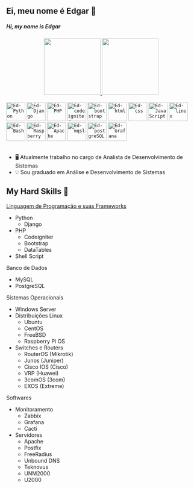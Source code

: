 ## Ei, meu nome é Edgar 🙂

##### Hi, my name is Edgar 

<div align="center">
  <a href="https://github.com/brERS">
    <img height="150em" src="https://github-readme-stats.vercel.app/api?username=brERS&show_icons=true&theme=dracula&include_all_commits=true&count_private=true"/>
    <img height="150em" src="https://github-readme-stats.vercel.app/api/top-langs/?username=brERS&layout=compact&langs_count=7&theme=dracula"/>
  </a>
</div>
<div style="display: inline_block"><br/>
	<code><img alt="Ed-Python" height="50" width="50" src="https://cdn.jsdelivr.net/gh/devicons/devicon/icons/python/python-original.svg" /></code>
	<code><img alt="Ed-Django" height="50" width="50" src="https://cdn.jsdelivr.net/gh/devicons/devicon/icons/django/django-plain.svg" /></code>
	<code><img alt="Ed-PHP" height="50" width="50" src="https://cdn.jsdelivr.net/gh/devicons/devicon/icons/php/php-original.svg" /></code>
	<code><img alt="Ed-codeigniter" height="50" width="50" src="https://cdn.jsdelivr.net/gh/devicons/devicon/icons/codeigniter/codeigniter-plain-wordmark.svg" /></code>
	<code><img alt="Ed-bootstrap" height="50" width="50" src="https://cdn.jsdelivr.net/gh/devicons/devicon/icons/bootstrap/bootstrap-plain-wordmark.svg" /></code>
	<code><img alt="Ed-html" height="50" width="50" src="https://cdn.jsdelivr.net/gh/devicons/devicon/icons/html5/html5-plain-wordmark.svg" /></code>
	<code><img alt="Ed-css" height="50" width="50" src="https://cdn.jsdelivr.net/gh/devicons/devicon/icons/css3/css3-plain-wordmark.svg" /></code>
	<code><img alt="Ed-JavaScript" height="50" width="50" src="https://cdn.jsdelivr.net/gh/devicons/devicon/icons/javascript/javascript-plain.svg" /></code>
	<code><img alt="Ed-linux" height="50" width="50" src="https://cdn.jsdelivr.net/gh/devicons/devicon/icons/linux/linux-original.svg" /></code>
	<code><img alt="Ed-Bash" height="50" width="50" src="https://cdn.jsdelivr.net/gh/devicons/devicon/icons/bash/bash-original.svg" /></code>
	<code><img alt="Ed-Raspberry" height="50" width="50" src="https://cdn.jsdelivr.net/gh/devicons/devicon/icons/raspberrypi/raspberrypi-original.svg" /></code>
	<code><img alt="Ed-Apache" height="50" width="50" src="https://cdn.jsdelivr.net/gh/devicons/devicon/icons/apache/apache-line-wordmark.svg" /></code>
	<code><img alt="Ed-mqsl" height="50" width="50" src="https://cdn.jsdelivr.net/gh/devicons/devicon/icons/mysql/mysql-original.svg" /></code>
	<code><img alt="Ed-postgreSQL" height="50" width="50" src="https://cdn.jsdelivr.net/gh/devicons/devicon/icons/postgresql/postgresql-plain-wordmark.svg" /></code>
	<code><img alt="Ed-Grafana" height="50" width="50" src="https://cdn.jsdelivr.net/gh/devicons/devicon/icons/grafana/grafana-original-wordmark.svg" /></code>
            
</div>

##

- 🖥️ Atualmente trabalho no cargo de Analista de Desenvolvimento de Sistemas
- 💡 Sou graduado em Análise e Desenvolvimento de Sistemas

##

## My Hard Skills 🦾
<lu> <u>Linguagem de Programação e suas Frameworks</u>
- Python
  - Django
- PHP 
  - Codeigniter
  - Bootstrap 
  - DataTables
- Shell Script
</lu>

<lu>Banco de Dados
- MySQL
- PostgreSQL
</lu>

<lu> Sistemas Operacionais
- Windows Server
- Distribuições Linux
  - Ubuntu 
  - CentOS
  - FreeBSD
  - Raspberry Pi OS
- Switches e Routers 
  - RouterOS (Mikrotik)
  - Junos (Juniper)
  - Cisco IOS (Cisco)
  - VRP (Huawei)
  - 3comOS (3com)
  - EXOS (Extreme)
</lu>

<lu>Softwares
- Monitoramento  
  - Zabbix 
  - Grafana
  - Cacti
- Servidores
  - Apache
  - Postfix 
  - FreeRadius
  - Unbound DNS
  - Teknovus 
  - UNM2000
  - U2000
</lu>


